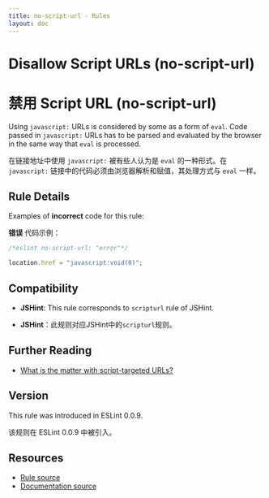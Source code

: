 ```yaml
---
title: no-script-url - Rules
layout: doc
---
```

<!-- Note: No pull requests accepted for this file. See README.md in the root directory for details. -->

# Disallow Script URLs (no-script-url)

# 禁用 Script URL (no-script-url)

Using `javascript:` URLs is considered by some as a form of `eval`. Code passed in `javascript:` URLs has to be parsed and evaluated by the browser in the same way that `eval` is processed.

在链接地址中使用 `javascript:` 被有些人认为是 `eval` 的一种形式。在 `javascript:` 链接中的代码必须由浏览器解析和赋值，其处理方式与 `eval` 一样。

## Rule Details

Examples of **incorrect** code for this rule:

**错误** 代码示例：

```js
/*eslint no-script-url: "error"*/

location.href = "javascript:void(0)";
```

## Compatibility

* **JSHint**: This rule corresponds to `scripturl` rule of JSHint.

* **JSHint**：此规则对应JSHint中的`scripturl`规则。

## Further Reading

* [What is the matter with script-targeted URLs?](https://stackoverflow.com/questions/13497971/what-is-the-matter-with-script-targeted-urls)

## Version

This rule was introduced in ESLint 0.0.9.

该规则在 ESLint 0.0.9 中被引入。

## Resources

* [Rule source](https://github.com/eslint/eslint/tree/master/lib/rules/no-script-url.js)
* [Documentation source](https://github.com/eslint/eslint/tree/master/docs/rules/no-script-url.md)
